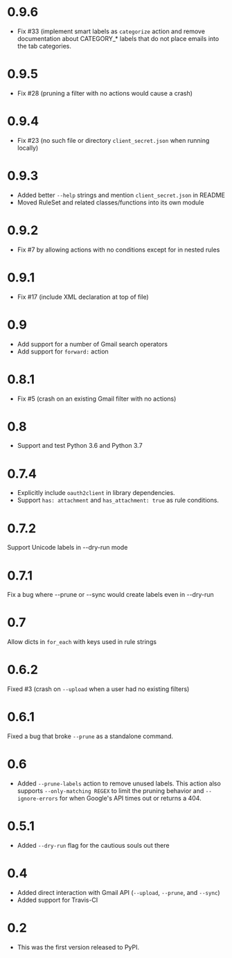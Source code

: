 # 0.9.6

* Fix #33 (implement smart labels as `categorize` action and remove documentation about CATEGORY_* labels that do not place emails into the tab categories.

# 0.9.5

* Fix #28 (pruning a filter with no actions would cause a crash)

# 0.9.4

* Fix #23 (no such file or directory `client_secret.json` when running locally)

# 0.9.3

* Added better `--help` strings and mention `client_secret.json` in README
* Moved RuleSet and related classes/functions into its own module

# 0.9.2

* Fix #7 by allowing actions with no conditions except for in nested rules

# 0.9.1

* Fix #17 (include XML declaration at top of file)

# 0.9

* Add support for a number of Gmail search operators
* Add support for `forward:` action

# 0.8.1

* Fix #5 (crash on an existing Gmail filter with no actions)

# 0.8

* Support and test Python 3.6 and Python 3.7

# 0.7.4

* Explicitly include `oauth2client` in library dependencies.
* Support `has: attachment` and `has_attachment: true` as rule conditions.

# 0.7.2

Support Unicode labels in --dry-run mode

# 0.7.1

Fix a bug where --prune or --sync would create labels even in --dry-run

# 0.7

Allow dicts in `for_each` with keys used in rule strings

# 0.6.2

Fixed #3 (crash on `--upload` when a user had no existing filters)

# 0.6.1

Fixed a bug that broke `--prune` as a standalone command.

# 0.6

* Added `--prune-labels` action to remove unused labels. This action also supports
  `--only-matching REGEX` to limit the pruning behavior and `--ignore-errors` for when
  Google's API times out or returns a 404.

# 0.5.1

* Added `--dry-run` flag for the cautious souls out there

# 0.4

* Added direct interaction with Gmail API (`--upload`, `--prune`, and `--sync`)
* Added support for Travis-CI

# 0.2

* This was the first version released to PyPI.

